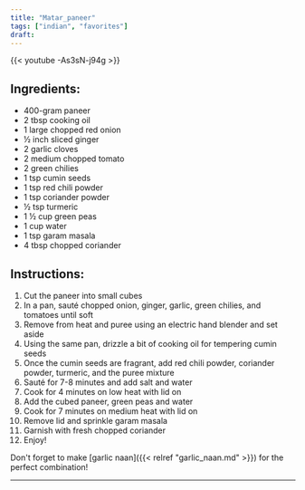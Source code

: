 ```yaml
---
title: "Matar_paneer"
tags: ["indian", "favorites"]
draft: 
---
```


{{< youtube -As3sN-j94g >}}

## Ingredients: 

- 400-gram paneer
- 2 tbsp cooking oil
- 1 large chopped red onion
- ½ inch sliced ginger
- 2 garlic cloves 
- 2 medium chopped tomato
- 2 green chilies
- 1 tsp cumin seeds
- 1 tsp red chili powder
- 1 tsp coriander powder
- ½ tsp turmeric
- 1 ½ cup green peas
- 1 cup water
- 1 tsp garam masala
- 4 tbsp chopped coriander


## Instructions:

1. Cut the paneer into small cubes
2. In a pan, sauté chopped onion, ginger, garlic, green chilies, and tomatoes until soft
3. Remove from heat and puree using an electric hand blender and set aside
4. Using the same pan, drizzle a bit of cooking oil for tempering cumin seeds
5. Once the cumin seeds are fragrant, add red chili powder, coriander powder, turmeric, and the puree mixture
6. Sauté for 7-8 minutes and add salt and water
7. Cook for 4 minutes on low heat with lid on
8. Add the cubed paneer, green peas and water
9. Cook for 7 minutes on medium heat with lid on
10. Remove lid and sprinkle garam masala
11. Garnish with fresh chopped coriander
12. Enjoy!

Don't forget to make [garlic naan]({{< relref "garlic_naan.md" >}}) for the perfect combination! 

---
